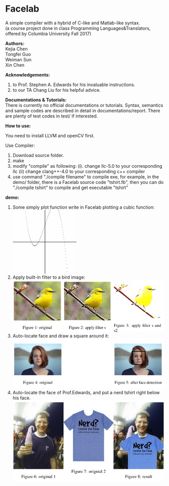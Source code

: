 # Facelab

A simple compiler with a hybrid of C-like and Matlab-like syntax.<br />
(a course project done in class Programming Languages&Translators, offered by Columbia University Fall 2017)

**Authors:**<br />
Kejia Chen<br />
Tongfei Guo<br />
Weiman Sun<br />
Xin Chen<br />

**Acknowledgements:**<br />
1. to Prof. Stephen A. Edwards for his invaluable instructions.<br />
2. to our TA Chang Liu for his helpful advice.<br />

**Documentations & Tutorials:**<br />
There is currently no official documentations or tutorials. Syntax, semantics and sample codes are described in detail in documentations/report. There are plenty of test codes in test/ if interested.

**How to use:**

You need to install LLVM and openCV first.

Use Compiler:
1. Download source folder.
2. make
3. modify "compile" as following: (i). change llc-5.0 to your corresponding llc (ii) change clang++-4.0 to your corresponding c++ compiler
4. use command "./compile filename" to compile exe, for example, in the demo/ folder, there is a Facelab source code "tshirt.fb", then you can do "./compile tshirt" to compile and get executable "tshirt"

**demo:**
1. Some simply plot function write in Facelab plotting a cubic function:<br />
![plot_cubic](https://github.com/Tongfei-Guo/Facelab/blob/master/images/plot.jpg)<br />
2. Apply built-in filter to a bird image:<br />
![plot_cubic](https://github.com/Tongfei-Guo/Facelab/blob/master/images/bird_filter.png)<br />
3. Auto-locate face and draw a square around it:<br />
![face_locate](https://github.com/Tongfei-Guo/Facelab/blob/master/images/face_locate.png)<br />
4. Auto-locate the face of Prof.Edwards, and put a nerd tshirt right below his face.<br />
![draw_square](https://github.com/Tongfei-Guo/Facelab/blob/master/images/photo_combine.png)<br />
